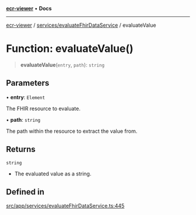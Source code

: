 [**ecr-viewer**](../../../README.md) • **Docs**

***

[ecr-viewer](../../../README.md) / [services/evaluateFhirDataService](../README.md) / evaluateValue

# Function: evaluateValue()

> **evaluateValue**(`entry`, `path`): `string`

## Parameters

• **entry**: `Element`

The FHIR resource to evaluate.

• **path**: `string`

The path within the resource to extract the value from.

## Returns

`string`

- The evaluated value as a string.

## Defined in

[src/app/services/evaluateFhirDataService.ts:445](https://github.com/CDCgov/phdi/blob/55d1a87d29da9da2522ba2a73bc122cba666b133/containers/ecr-viewer/src/app/services/evaluateFhirDataService.ts#L445)
